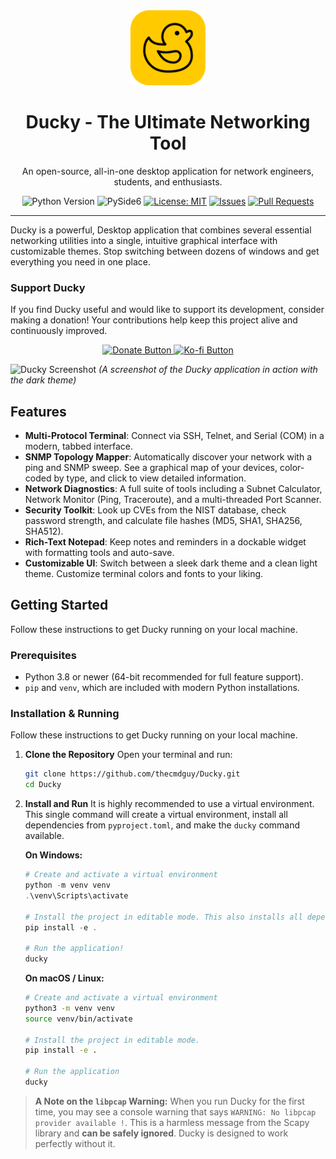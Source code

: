 
<div align="center">
  <img src="src/ducky_app/assets/ducky_icon.png" alt="Ducky Logo" width="120" />
  <h1>Ducky - The Ultimate Networking Tool</h1>
  <p>
    An open-source, all-in-one desktop application for network engineers, students, and enthusiasts.
  </p>
  
  <!-- Badges -->
  <p>
    <img src="https://img.shields.io/badge/Python-3.8+-blue.svg?logo=python&logoColor=yellow" alt="Python Version">
    <img src="https://img.shields.io/badge/Qt_for_Python-PySide6-brightgreen.svg?logo=qt" alt="PySide6">
    <a href="LICENSE"><img src="https://img.shields.io/badge/License-MIT-yellow.svg" alt="License: MIT"></a>
    <a href="https://github.com/thecmdguy/Ducky/issues"><img src="https://img.shields.io/github/issues/thecmdguy/Ducky" alt="Issues"></a>
    <a href="https://github.com/thecmdguy/Ducky/pulls"><img src="https://img.shields.io/github/issues-pr/thecmdguy/Ducky" alt="Pull Requests"></a>
  </p>
</div>

---

Ducky is a powerful, Desktop application that combines several essential networking utilities into a single, intuitive graphical interface with customizable themes. Stop switching between dozens of windows and get everything you need in one place.

### Support Ducky
If you find Ducky useful and would like to support its development, consider making a donation! Your contributions help keep this project alive and continuously improved.
<p align="center">
<a href="https://www.paypal.com/paypalme/Gtsnobiladze" target="_blank">
<img src="https://img.shields.io/badge/Donate-Support%20Ducky-blueviolet?style=for-the-badge&logo=paypal&logoColor=white" alt="Donate Button">
</a>
<a href="https://ko-fi.com/thecmdguy" target="_blank">
<img src="https://img.shields.io/badge/Ko--fi-Buy%20me%20a%20coffee-ff5e5e?style=for-the-badge&logo=ko-fi&logoColor=white" alt="Ko-fi Button">
</a>
</p>

![Ducky Screenshot](https://github.com/thecmdguy/Ducky/blob/main/src/ducky_app/assets/banner.png?raw=true)
*(A screenshot of the Ducky application in action with the dark theme)*

## Features

*   **Multi-Protocol Terminal**: Connect via SSH, Telnet, and Serial (COM) in a modern, tabbed interface.
*   **SNMP Topology Mapper**: Automatically discover your network with a ping and SNMP sweep. See a graphical map of your devices, color-coded by type, and click to view detailed information.
*   **Network Diagnostics**: A full suite of tools including a Subnet Calculator, Network Monitor (Ping, Traceroute), and a multi-threaded Port Scanner.
*   **Security Toolkit**: Look up CVEs from the NIST database, check password strength, and calculate file hashes (MD5, SHA1, SHA256, SHA512).
*   **Rich-Text Notepad**: Keep notes and reminders in a dockable widget with formatting tools and auto-save.
*   **Customizable UI**: Switch between a sleek dark theme and a clean light theme. Customize terminal colors and fonts to your liking.

## Getting Started

Follow these instructions to get Ducky running on your local machine.

### Prerequisites

*   Python 3.8 or newer (64-bit recommended for full feature support).
*   `pip` and `venv`, which are included with modern Python installations.

### Installation & Running

Follow these instructions to get Ducky running on your local machine.

1.  **Clone the Repository**
    Open your terminal and run:
    ```bash
    git clone https://github.com/thecmdguy/Ducky.git
    cd Ducky
    ```

2.  **Install and Run**
    It is highly recommended to use a virtual environment. This single command will create a virtual environment, install all dependencies from `pyproject.toml`, and make the `ducky` command available.

    **On Windows:**
    ```powershell
    # Create and activate a virtual environment
    python -m venv venv
    .\venv\Scripts\activate

    # Install the project in editable mode. This also installs all dependencies.
    pip install -e .

    # Run the application!
    ducky
    ```

    **On macOS / Linux:**
    ```bash
    # Create and activate a virtual environment
    python3 -m venv venv
    source venv/bin/activate

    # Install the project in editable mode.
    pip install -e .

    # Run the application
    ducky
    ```

> **A Note on the `libpcap` Warning:**
> When you run Ducky for the first time, you may see a console warning that says `WARNING: No libpcap provider available !`. This is a harmless message from the Scapy library and **can be safely ignored**. Ducky is designed to work perfectly without it.

